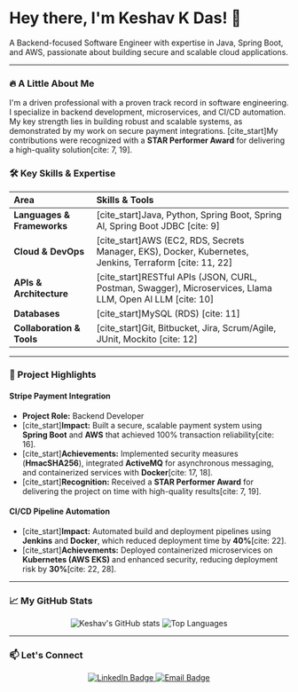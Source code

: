 <div align="left">
  <h1>Hey there, I'm Keshav K Das! 🚀</h1>
  <p>A Backend-focused Software Engineer with expertise in Java, Spring Boot, and AWS, passionate about building secure and scalable cloud applications.</p>
</div>

---

### 🔥 A Little About Me

I'm a driven professional with a proven track record in software engineering. I specialize in backend development, microservices, and CI/CD automation. My key strength lies in building robust and scalable systems, as demonstrated by my work on secure payment integrations. [cite_start]My contributions were recognized with a **STAR Performer Award** for delivering a high-quality solution[cite: 7, 19].

### 🛠️ Key Skills & Expertise

| Area | Skills & Tools |
| :--- | :--- |
| **Languages & Frameworks** | [cite_start]Java, Python, Spring Boot, Spring Al, Spring Boot JDBC [cite: 9] |
| **Cloud & DevOps** | [cite_start]AWS (EC2, RDS, Secrets Manager, EKS), Docker, Kubernetes, Jenkins, Terraform [cite: 11, 22] |
| **APIs & Architecture** | [cite_start]RESTful APIs (JSON, CURL, Postman, Swagger), Microservices, Llama LLM, Open Al LLM [cite: 10] |
| **Databases** | [cite_start]MySQL (RDS) [cite: 11] |
| **Collaboration & Tools** | [cite_start]Git, Bitbucket, Jira, Scrum/Agile, JUnit, Mockito [cite: 12] |

---

### 📌 Project Highlights

#### **Stripe Payment Integration**
* **Project Role:** Backend Developer
* [cite_start]**Impact:** Built a secure, scalable payment system using **Spring Boot** and **AWS** that achieved 100% transaction reliability[cite: 16].
* [cite_start]**Achievements:** Implemented security measures (**HmacSHA256**), integrated **ActiveMQ** for asynchronous messaging, and containerized services with **Docker**[cite: 17, 18].
* [cite_start]**Recognition:** Received a **STAR Performer Award** for delivering the project on time with high-quality results[cite: 7, 19].

#### **CI/CD Pipeline Automation**
* [cite_start]**Impact:** Automated build and deployment pipelines using **Jenkins** and **Docker**, which reduced deployment time by **40%**[cite: 22].
* [cite_start]**Achievements:** Deployed containerized microservices on **Kubernetes (AWS EKS)** and enhanced security, reducing deployment risk by **30%**[cite: 22, 28].

---

### 📈 My GitHub Stats

<div align="center">
  <img src="https://github-readme-stats.vercel.app/api?username=keshavkdas&show_icons=true&theme=vue-dark&hide_title=true&hide_rank=true" alt="Keshav's GitHub stats" />
  <img src="https://github-readme-stats.vercel.app/api/top-langs/?username=keshavkdas&layout=compact&theme=vue-dark" alt="Top Languages" />
</div>

---

### 📫 Let's Connect

<p align="center">
  <a href="https://www.linkedin.com/in/keshav-k-das-63587921b" target="_blank">
    <img src="https://img.shields.io/badge/LinkedIn-0077B5?style=for-the-badge&logo=linkedin&logoColor=white" alt="LinkedIn Badge"/>
  </a>
  <a href="mailto:keshavkdas23@gmail.com">
    <img src="https://img.shields.io/badge/Gmail-D14836?style=for-the-badge&logo=gmail&logoColor=white" alt="Email Badge"/>
  </a>
</p>
